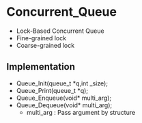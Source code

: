 # Concurrent_Queue

- Lock-Based Concurrent Queue
- Fine-grained lock 
- Coarse-grained lock

## Implementation
- Queue_Init(queue_t *q,int _size);
- Queue_Print(queue_t *q);
- Queue_Enqueue(void* multi_arg);
- Queue_Dequeue(void* multi_arg);
  - multi_arg : Pass argument by structure
